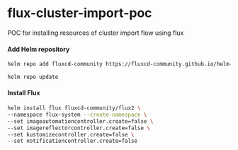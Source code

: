 # flux-cluster-import-poc

POC for installing resources of cluster import flow using flux

#### Add Helm repository

```bash
helm repo add fluxcd-community https://fluxcd-community.github.io/helm-charts

helm repo update
```

#### Install Flux

```bash
helm install flux fluxcd-community/flux2 \
--namespace flux-system --create-namespace \
--set imageautomationcontroller.create=false \
--set imagereflectorcontroller.create=false \
--set kustomizecontroller.create=false \
--set notificationcontroller.create=false
```
